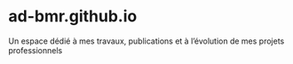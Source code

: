 # ad-bmr.github.io
Un espace dédié à mes travaux, publications et à l’évolution de mes projets professionnels
